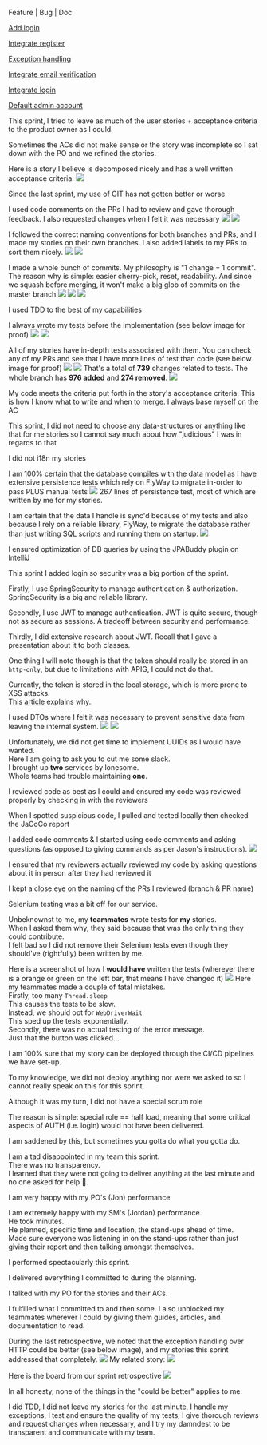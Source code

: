<sprint :name="'Sprint Three'">

<rubric-section :name="'Links'">
    <p class="text-center text-2xl"><span class="text-green-400">Feature</span> | <span class="text-red-600">Bug</span> | <span class="text-blue-400">Doc</span></p>
    <div class="rubric-content">
        <p><a class="link link-secondary text-green-400" href="https://github.com/cgerard321/champlain_petclinic/pull/179">Add login</a></p>
        <p><a class="link link-secondary text-green-400" href=https://github.com/cgerard321/champlain_petclinic/pull/180>Integrate register</a></p>
        <p><a class="link link-secondary text-green-400" href=https://github.com/cgerard321/champlain_petclinic/pull/182>Exception handling</a></p>
        <p><a class="link link-secondary text-green-400" href=https://github.com/cgerard321/champlain_petclinic/pull/183>Integrate email verification</a></p>
        <p><a class="link link-secondary text-green-400" href=https://github.com/cgerard321/champlain_petclinic/pull/191>Integrate login</a></p>
        <p><a class="link link-secondary text-green-400" href=https://github.com/cgerard321/champlain_petclinic/pull/195>Default admin account</a></p>
    </div>
</rubric-section>

<rubric-section :name="'User Story'">
    <div class="rubric-content">
        <p>This sprint, I tried to leave as much of the user stories + acceptance criteria to the product owner as I could.</p>
        <p>Sometimes the ACs did not make sense or the story was incomplete so I sat down with the PO and we refined the stories.</p>
        <p>
            Here is a story I believe is decomposed nicely and has a well written acceptance criteria:
            <img src="/images/sprint3_story_decomposition.png"/>
        </p>
    </div>
</rubric-section>

<rubric-section :name="'Version Control'">
    <div class="rubric-content">
        <p>Since the last sprint, my use of GIT has not gotten better or worse</p>
        <p>
            I used code comments on the PRs I had to review and gave thorough feedback. I also requested changes when I felt it was necessary
            <img src="/images/sprint3_code_pr_comments.png"/>
            <img src="/images/sprint3_change_requested.png">
        </p>
        <p>
            I followed the correct naming conventions for both branches and PRs, and I made my stories on their own branches.
            I also added labels to my PRs to sort them nicely.
            <img src="/images/sprint3_pr_naming.png"/>
            <img src="/images/sprint3_branch_naming.png"/>
        </p>
        <p>
            I made a whole bunch of commits. My philosophy is "1 change = 1 commit". The reason why is simple: easier cherry-pick, reset, readability. And since we squash before merging, it won't make a big glob of commits on the master branch
            <img src="/images/sprint3_30_commits.png" />
            <img src="/images/sprint3_60_commits.png" />
            <img src="/images/sprint3_104_commits.png" />
        </p>
    </div>

</rubric-section>

<rubric-section :name="'Test Driven Development'">
    <div class="rubric-content">
        <p>I used TDD to the best of my capabilities</p>
        <p>
            I always wrote my tests before the implementation (see below image for proof)
            <img src="/images/sprint3_tests_first_impl_later.png"/>
            <img src="/images/sprint3_tests_first_impl_later_2.png"/>
        </p>
        <p>
            All of my stories have in-depth tests associated with them. You can check any of my PRs and see that I have more lines of test than code (see below image for proof)
            <img src="/images/sprint3_more_tests_than_code.png" />
            <img src="/images/sprint3_more_tests_than_code_2.png" />
            That's a total of <strong>739</strong> changes related to tests. The whole branch has <strong>976 added</strong> and <strong>274 removed</strong>.
            <img src="/images/sprint3_login_branch_changes.png" />
        </p>
    </div>
</rubric-section>

<rubric-section :name="'Code'">
    <div class="rubric-content">
        <p>My code meets the criteria put forth in the story's acceptance criteria. This is how I know what to write and when to merge. I always base myself on the AC</p>
        <p>This sprint, I did not need to choose any data-structures or anything like that for me stories so I cannot say much about how "judicious" I was in regards to that</p>
        <p>I did not i18n my stories </p>
        <p>
            I am 100% certain that the database compiles with the data model as I have extensive persistence tests which rely on FlyWay to migrate in-order to pass PLUS manual tests
            <img src="/images/sprint3_persistence_tests.png"/>
            267 lines of persistence test, most of which are written by me for my stories.
        </p>
        <p>
            I am certain that the data I handle is sync'd because of my tests and also because I rely on a reliable library, FlyWay, to migrate the database rather than just writing SQL scripts and running them on startup.
            <img src="/images/sprint3_db_migrations.png"/>
        </p>
        <p>I ensured optimization of DB queries by using the JPABuddy plugin on IntelliJ</p>
    </div>
</rubric-section>

<rubric-section :name="'Security'">
    <div class="rubric-content">
            <p>This sprint I added login so security was a big portion of the sprint.</p>
            <p>Firstly, I use SpringSecurity to manage authentication & authorization. SpringSecurity is a big and reliable library.</p>
            <p>Secondly, I use JWT to manage authentication. JWT is quite secure, though not as secure as sessions. A tradeoff between security and performance.</p>
            <p>Thirdly, I did extensive research about JWT. Recall that I gave a presentation about it to both classes.</p>
            <p>One thing I will note though is that the token should really be stored in an <code>http-only</code>, but due to limitations with APIG, I could not do that.</p>
            <p>
                Currently, the token is stored in the local storage, which is more prone to XSS attacks.<br>
                This <a class="link link-secondary" href="https://dzone.com/articles/cookies-vs-tokens-the-definitive-guide">article</a> explains why.
            </p>
        <p>
            I used DTOs where I felt it was necessary to prevent sensitive data from leaving the internal system.
            <img src="/images/sprint3_using_dto.png"/>
            <img src="/images/sprint3_using_dto_in_login.png"/>
        </p>
        <p>
            Unfortunately, we did not get time to implement UUIDs as I would have wanted.<br>
            Here I am going to ask you to cut me some slack.<br>
            I brought up <strong>two</strong> services by lonesome.<br>
            Whole teams had trouble maintaining <strong>one</strong>.<br>
        </p>
    </div>

</rubric-section>

<rubric-section :name="'Reviews'">
    <div class="rubric-content">
        <p>I reviewed code as best as I could and ensured my code was reviewed properly by checking in with the reviewers</p>
        <p>When I spotted suspicious code, I pulled and tested locally then checked the JaCoCo report</p>
        <p>
            I added code comments & I started using code comments and asking questions (as opposed to giving commands as per Jason's instructions).
            <img src="/images/sprint2_pull_138_code_comments_example.png" />
        </p>
        <p>I ensured that my reviewers actually reviewed my code by asking questions about it in person after they had reviewed it</p>
        <p>I kept a close eye on the naming of the PRs I reviewed (branch & PR name)</p>
    </div>
</rubric-section>

<rubric-section :name="'E2E Tests'">
    <div class="rubric-content">
        <p>Selenium testing was a bit off for our service.</p>
        <p>
            Unbeknownst to me, my <strong>teammates</strong> wrote tests for <strong>my</strong> stories.<br>
            When I asked them why, they said because that was the only thing they could contribute.<br>
            I felt bad so I did not remove their Selenium tests even though they should've (rightfully) been written by me.
        </p>
        <p>
            Here is a screenshot of how I <strong>would have</strong> written the tests (wherever there is a orange or green on the left bar, that means I have changed it)
            <img src="/images/sprint3_selenium_what_if.png" />
            Here my teammates made a couple of fatal mistakes.<br>
            Firstly, too many <code class="text-gray-900">Thread.sleep</code><br>
            This causes the tests to be slow.<br>
            Instead, we should opt for <code class="text-gray-900">WebDriverWait</code><br>
            This sped up the tests exponentially.<br>
            Secondly, there was no actual testing of the error message.<br>
            Just that the button was clicked...<br>
        </p>
    </div>
</rubric-section>

<rubric-section :name="'Deployment'">
    <div class="rubric-content">
        <p>I am 100% sure that my story can be deployed through the CI/CD pipelines we have set-up.</p>
        <p>To my knowledge, we did not deploy anything nor were we asked to so I cannot really speak on this for this sprint.</p>
    </div>
</rubric-section>

<rubric-section :name="'Scrum Roles'">
    <div class="rubric-content">
        <p>Although it was my turn, I did not have a special scrum role</p>
        <p>The reason is simple: special role == half load, meaning that some critical aspects of AUTH (i.e. login) would not have been delivered.</p>
        <p>I am saddened by this, but sometimes you gotta do what you gotta do.</p>
        <p>
            I am a tad disappointed in my team this sprint.<br>
            There was no transparency.<br>
            I learned that they were not going to deliver anything at the last minute and no one asked for help 🙁.<br>
        </p>
        <p>I am very happy with my PO's (Jon) performance</p>
        <p>
            I am extremely happy with my SM's (Jordan) performance.<br>
            He took minutes.<br>
            He planned, specific time and location, the stand-ups ahead of time.<br>
            Made sure everyone was listening in on the stand-ups rather than just giving their report and then talking amongst themselves.<br>
        </p>
    </div>
</rubric-section>

<rubric-section :name="'Progress'">
    <div class="rubric-content">
        <p>I performed spectacularly this sprint.</p>
        <p>I delivered everything I committed to during the planning.</p>
        <p>I talked with my PO for the stories and their ACs.</p>
        <p>I fulfilled what I committed to and then some. I also unblocked my teammates wherever I could by giving them guides, articles, and documentation to read.</p>
        <p>
            During the last retrospective, we noted that the exception handling over HTTP could be better (see below image), and my stories this sprint addressed that completely.
            <img src="/images/sprint2_retrospective.jpg" />
            My related story:
            <img src="/images/sprint3_exception_handling_pr.png" />
        </p>
        <p>
            Here is the board from our sprint retrospective
            <img src="/images/sprint3_retrospective.jpg" />
        </p>
        <p>In all honesty, none of the things in the "could be better" applies to me.</p>
        <p>
            I did TDD, I did not leave my stories for the last minute, I handle my exceptions, I test and ensure the quality of my tests, I give thorough reviews and request changes when necessary, and I try my damndest to be transparent and communicate with my team.
        </p>
    </div>
</rubric-section>
</sprint>
